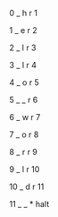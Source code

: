 0 _ h r 1  

1 _ e r 2  

2 _ l r 3  

3 _ l r 4  

4 _ o r 5  

5 _ _ r 6  

6 _ w r 7  

7 _ o r 8  

8 _ r r 9  

9 _ l r 10  

10 _ d r 11  

11 _ _ * halt
